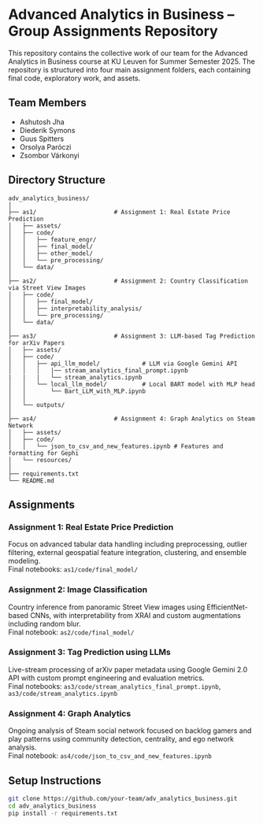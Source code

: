 # Advanced Analytics in Business – Group Assignments Repository

This repository contains the collective work of our team for the Advanced Analytics in Business course at KU Leuven for Summer Semester 2025. The repository is structured into four main assignment folders, each containing final code, exploratory work, and assets.

## Team Members
- Ashutosh Jha  
- Diederik Symons  
- Guus Spitters  
- Orsolya Paróczi  
- Zsombor Várkonyi  

## Directory Structure

```
adv_analytics_business/
│
├── as1/                      # Assignment 1: Real Estate Price Prediction
│   ├── assets/
│   ├── code/
│   │   ├── feature_engr/
│   │   ├── final_model/
│   │   ├── other_model/
│   │   └── pre_processing/
│   └── data/
│
├── as2/                      # Assignment 2: Country Classification via Street View Images
│   ├── code/
│   │   ├── final_model/
│   │   ├── interpretability_analysis/
│   │   └── pre_processing/
│   └── data/
│
├── as3/                      # Assignment 3: LLM-based Tag Prediction for arXiv Papers
│   ├── assets/
│   ├── code/
│   │   ├── api_llm_model/            # LLM via Google Gemini API
│   │   │   |── stream_analytics_final_prompt.ipynb
|   |   |   └── stream_analytics.ipynb
│   │   └── local_llm_model/          # Local BART model with MLP head
│   │       └── Bart_LLM_with_MLP.ipynb
│   │   
│   └── outputs/
│
├── as4/                      # Assignment 4: Graph Analytics on Steam Network
│   ├── assets/
│   ├── code/
│   │   └── json_to_csv_and_new_features.ipynb # Features and formatting for Gephi
│   └── resources/
│
├── requirements.txt
└── README.md
```

## Assignments

### Assignment 1: Real Estate Price Prediction
Focus on advanced tabular data handling including preprocessing, outlier filtering, external geospatial feature integration, clustering, and ensemble modeling.  
Final notebooks: `as1/code/final_model/`

### Assignment 2: Image Classification
Country inference from panoramic Street View images using EfficientNet-based CNNs, with interpretability from XRAI and custom augmentations including random blur.  
Final notebook: `as2/code/final_model/`

### Assignment 3: Tag Prediction using LLMs
Live-stream processing of arXiv paper metadata using Google Gemini 2.0 API with custom prompt engineering and evaluation metrics.  
Final notebooks: `as3/code/stream_analytics_final_prompt.ipynb`, `as3/code/stream_analytics.ipynb`

### Assignment 4: Graph Analytics
Ongoing analysis of Steam social network focused on backlog gamers and play patterns using community detection, centrality, and ego network analysis.  
Final notebook: `as4/code/json_to_csv_and_new_features.ipynb`

## Setup Instructions

```bash
git clone https://github.com/your-team/adv_analytics_business.git
cd adv_analytics_business
pip install -r requirements.txt
```